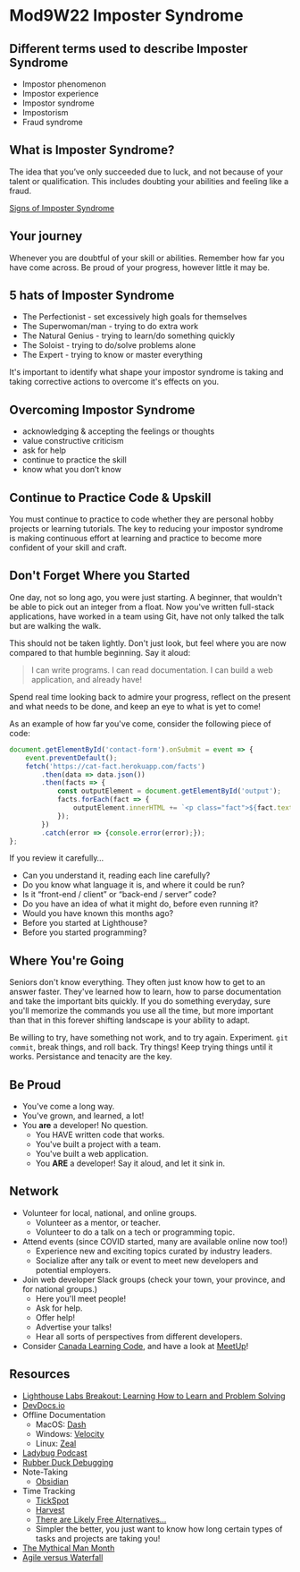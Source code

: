 # Mod9W22 Imposter Syndrome

## Different terms used to describe Imposter Syndrome

* Impostor phenomenon
* Impostor experience
* Impostor syndrome
* Impostorism
* Fraud syndrome

## What is Imposter Syndrome?

The idea that you’ve only succeeded due to luck, and not because of your talent or qualification.
This includes doubting your abilities and feeling like a fraud.

[Signs of Imposter Syndrome](https://www.verywellhealth.com/imposter-syndrome-5089237)  

## Your journey

Whenever you are doubtful of your skill or abilities. Remember how far you have come across. Be proud of your progress, however little it may be.

## 5 hats of Imposter Syndrome

* The Perfectionist - set excessively high goals for themselves
* The Superwoman/man - trying to do extra work
* The Natural Genius - trying to learn/do something quickly
* The Soloist - trying to do/solve problems alone
* The Expert -  trying to know or master everything

It's important to identify what shape your impostor syndrome is taking
and taking corrective actions to overcome it's effects on you.

## Overcoming Impostor Syndrome

* acknowledging & accepting the feelings or thoughts
* value constructive criticism
* ask for help
* continue to practice the skill
* know what you don’t know


## Continue to Practice Code & Upskill

You must continue to practice to code whether they are personal hobby projects or learning tutorials. The key to reducing your impostor syndrome is making continuous effort at learning and practice to become more confident of your skill and craft.

## Don't Forget Where you Started

One day, not so long ago, you were just starting. A beginner, that wouldn't be able to pick out an integer from a float. Now you've written full-stack applications, have worked in a team using Git, have not only talked the talk but are walking the walk.

This should not be taken lightly. Don't just look, but feel where you are now compared to that humble beginning. Say it aloud:

> I can write programs. I can read documentation. I can build a web application, and already have!

Spend real time looking back to admire your progress, reflect on the present and what needs to be done, and keep an eye to what is yet to come!

As an example of how far you've come, consider the following piece of code:

```javascript
document.getElementById('contact-form').onSubmit = event => {
    event.preventDefault();
    fetch('https://cat-fact.herokuapp.com/facts')
        .then(data => data.json())
        .then(facts => {
            const outputElement = document.getElementById('output');
            facts.forEach(fact => {
                outputElement.innerHTML += `<p class="fact">${fact.text}</p>`;
            });
        })
        .catch(error => {console.error(error);});
};
```

If you review it carefully…

* Can you understand it, reading each line carefully?
* Do you know what language it is, and where it could be run?
* Is it “front-end / client” or “back-end / server” code?
* Do you have an idea of what it might do, before even running it?
* Would you have known this months ago?
* Before you started at Lighthouse?
* Before you started programming?



## Where You're Going

Seniors don't know everything. They often just know how to get to an answer faster. They've learned how to learn, how to parse documentation and take the important bits quickly. If you do something everyday, sure you'll memorize the commands you use all the time, but more important than that in this forever shifting landscape is your ability to adapt.

Be willing to try, have something not work, and to try again. Experiment. `git commit`, break things, and roll back. Try things! Keep trying things until it works. Persistance and tenacity are the key.

## Be Proud

* You've come a long way.
* You've grown, and learned, a lot!
* You **are** a developer! No question.
    * You HAVE written code that works.
    * You've built a project with a team.
    * You've built a web application.
    * You **ARE** a developer! Say it aloud, and let it sink in.

## Network

* Volunteer for local, national, and online groups.
    * Volunteer as a mentor, or teacher.
    * Volunteer to do a talk on a tech or programming topic.
* Attend events (since COVID started, many are available online now too!)
    * Experience new and exciting topics curated by industry leaders.
    * Socialize after any talk or event to meet new developers and potential employers.
* Join web developer Slack groups (check your town, your province, and for national groups.)
    * Here you'll meet people!
    * Ask for help.
    * Offer help!
    * Advertise your talks!
    * Hear all sorts of perspectives from different developers.
* Consider [Canada Learning Code](https://www.canadalearningcode.ca/volunteer/), and have a look at [MeetUp](https://www.meetup.com/find/?keywords=web%20development&source=EVENTS)!

## Resources

* [Lighthouse Labs Breakout: Learning How to Learn and Problem Solving](https://github.com/WarrenUhrich/lighthouse-labs-learning-how-to-learn-and-problem-solving-breakout/tree/2022.12.13-web-flex-all-cohorts)
* [DevDocs.io](https://devdocs.io/)
* Offline Documentation
    * MacOS: [Dash](https://kapeli.com/dash)
    * Windows: [Velocity](https://velocity.silverlakesoftware.com/)
    * Linux: [Zeal](https://zealdocs.org/)
* [Ladybug Podcast](https://www.ladybug.dev/)
* [Rubber Duck Debugging](https://rubberduckdebugging.com/)
* Note-Taking
    * [Obsidian](https://obsidian.md/)
* Time Tracking
    * [TickSpot](https://www.tickspot.com/)
    * [Harvest](https://www.getharvest.com/)
    * [There are Likely Free Alternatives...](https://www.goodfirms.co/blog/7-top-free-and-open-source-time-tracking-software)
    * Simpler the better, you just want to know how long certain types of tasks and projects are taking you!
* [The Mythical Man Month](https://en.wikipedia.org/wiki/The_Mythical_Man-Month)
* [Agile versus Waterfall](https://www.ibm.com/cloud/blog/agile-vs-waterfall)